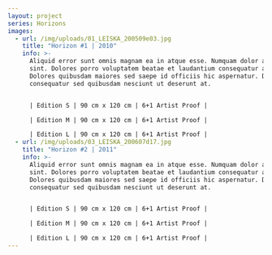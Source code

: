 ```yaml
---
layout: project
series: Horizons
images:
  - url: /img/uploads/01_LEISKA_200509e03.jpg
    title: "Horizon #1 | 2010"
    info: >-
      Aliquid error sunt omnis magnam ea in atque esse. Numquam dolor ab officia
      sint. Dolores porro voluptatem beatae et laudantium consequatur aut.
      Dolores quibusdam maiores sed saepe id officiis hic aspernatur. Dolores
      consequatur sed quibusdam nesciunt ut deserunt at. 


      | Edition S | 90 cm x 120 cm | 6+1 Artist Proof |

      | Edition M | 90 cm x 120 cm | 6+1 Artist Proof |

      | Edition L | 90 cm x 120 cm | 6+1 Artist Proof |
  - url: /img/uploads/03_LEISKA_200607d17.jpg
    title: "Horizon #2 | 2011"
    info: >-
      Aliquid error sunt omnis magnam ea in atque esse. Numquam dolor ab officia
      sint. Dolores porro voluptatem beatae et laudantium consequatur aut.
      Dolores quibusdam maiores sed saepe id officiis hic aspernatur. Dolores
      consequatur sed quibusdam nesciunt ut deserunt at. 


      | Edition S | 90 cm x 120 cm | 6+1 Artist Proof |

      | Edition M | 90 cm x 120 cm | 6+1 Artist Proof |

      | Edition L | 90 cm x 120 cm | 6+1 Artist Proof |
---
```

